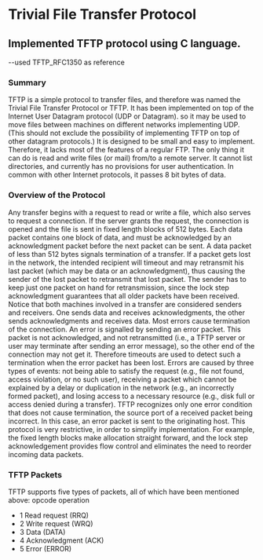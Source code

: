 # Trivial File Transfer Protocol

<h2>Implemented TFTP protocol using C language.</h2>
--used TFTP_RFC1350 as reference


<h3>Summary</h3>
<p>
 TFTP is a simple protocol to transfer files, and therefore was named
 the Trivial File Transfer Protocol or TFTP. It has been implemented
 on top of the Internet User Datagram protocol (UDP or Datagram).
   so it may be used to move files between machines on different
 networks implementing UDP. (This should not exclude the possibility
 of implementing TFTP on top of other datagram protocols.) It is
 designed to be small and easy to implement. Therefore, it lacks most
 of the features of a regular FTP. The only thing it can do is read
 and write files (or mail) from/to a remote server. It cannot list
 directories, and currently has no provisions for user authentication.
 In common with other Internet protocols, it passes 8 bit bytes of
 data.

 </p>


<h3> Overview of the Protocol</h3>
 Any transfer begins with a request to read or write a file, which
 also serves to request a connection. If the server grants the
 request, the connection is opened and the file is sent in fixed
 length blocks of 512 bytes. Each data packet contains one block of
 data, and must be acknowledged by an acknowledgment packet before the
 next packet can be sent. A data packet of less than 512 bytes
 signals termination of a transfer. If a packet gets lost in the
 network, the intended recipient will timeout and may retransmit his
 last packet (which may be data or an acknowledgment), thus causing
 the sender of the lost packet to retransmit that lost packet. The
 sender has to keep just one packet on hand for retransmission, since
 the lock step acknowledgment guarantees that all older packets have
 been received. Notice that both machines involved in a transfer are
 considered senders and receivers. One sends data and receives
 acknowledgments, the other sends acknowledgments and receives data.
 Most errors cause termination of the connection. An error is
 signalled by sending an error packet. This packet is not
 acknowledged, and not retransmitted (i.e., a TFTP server or user may
 terminate after sending an error message), so the other end of the
 connection may not get it. Therefore timeouts are used to detect
 such a termination when the error packet has been lost. Errors are
 caused by three types of events: not being able to satisfy the
 request (e.g., file not found, access violation, or no such user),
 receiving a packet which cannot be explained by a delay or
 duplication in the network (e.g., an incorrectly formed packet), and
 losing access to a necessary resource (e.g., disk full or access
 denied during a transfer).
 TFTP recognizes only one error condition that does not cause
 termination, the source port of a received packet being incorrect.
 In this case, an error packet is sent to the originating host.
 This protocol is very restrictive, in order to simplify
 implementation. For example, the fixed length blocks make allocation
 straight forward, and the lock step acknowledgement provides flow
 control and eliminates the need to reorder incoming data packets.



 <h3>TFTP Packets</h3>
 TFTP supports five types of packets, all of which have been mentioned
 above:
 opcode operation
 <ul>
<li> 1 Read request (RRQ)</li>
 <li>2 Write request (WRQ)</li>
 <li>3 Data (DATA)</li>
<li> 4 Acknowledgment (ACK)</li>
 <li>5 Error (ERROR)</li>
</ul>
